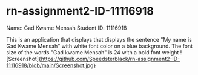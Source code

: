 # rn-assignment2-ID-11116918
Name: Gad Kwame Mensah
Student ID: 11116918

This is an application that displays that displays the sentence "My name is Gad Kwame Mensah" with white font color on a blue background. The font size of the words "Gad kwame Mensah" is 24 with a bold font weight 
![Screenshot]{https://github.com/Speedsterblack/rn-assignment2-ID-11116918/blob/main/Screenshot.jpg}
